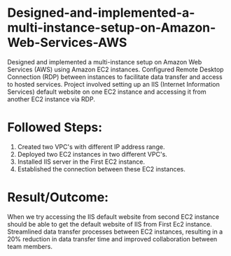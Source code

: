 # Designed-and-implemented-a-multi-instance-setup-on-Amazon-Web-Services-AWS

Designed and implemented a multi-instance setup on Amazon Web Services (AWS) using Amazon EC2 instances. Configured Remote Desktop Connection (RDP) between instances to facilitate data transfer and access to hosted services. Project involved setting up an IIS (Internet Information Services) default website on one EC2 instance and accessing it from another EC2 instance via RDP.

# Followed Steps:
1. Created two VPC's with different IP address range.
2. Deployed two EC2 instances in two different VPC's.
3. Installed IIS server in the First EC2 instance.
4. Established the connection between these EC2 instances.

# Result/Outcome:
When we try accessing the IIS default website from second EC2 instance should be able to get the default website of IIS from First Ec2 instance.
Streamlined data transfer processes between EC2 instances, resulting in a 20% reduction in data transfer time and improved collaboration between team members.
